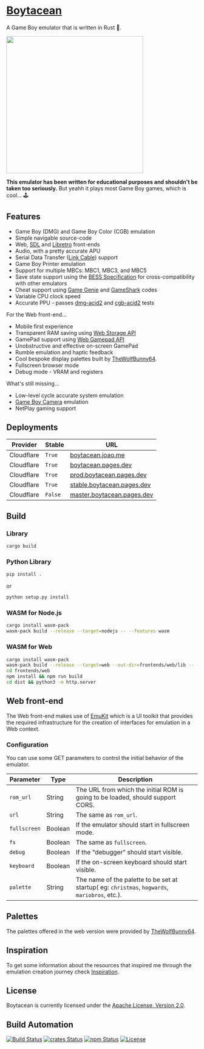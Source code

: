 # [Boytacean](https://boytacean.joao.me)

A Game Boy emulator that is written in Rust 🦀.

<a href="https://boytacean.joao.me" target="_blank"><img src="https://github.com/joamag/boytacean/raw/master/res/videos/002-mario.low.gif" width="360" /></a>

**This emulator has been written for educational purposes and shouldn't be taken too seriously.** But yeahh it plays most Game Boy games, which is cool... 🕹️

## Features

* Game Boy (DMG) and Game Boy Color (CGB) emulation
* Simple navigable source-code
* Web, [SDL](https://www.libsdl.org) and [Libretro](https://www.libretro.com) front-ends
* Audio, with a pretty accurate APU
* Serial Data Transfer ([Link Cable](https://en.wikipedia.org/wiki/Game_Link_Cable)) support
* Game Boy Printer emulation
* Support for multiple MBCs: MBC1, MBC3, and MBC5
* Save state support using the [BESS Specification](https://github.com/LIJI32/SameBoy/blob/master/BESS.md) for cross-compatibility with other emulators
* Cheat support using [Game Genie](https://en.wikipedia.org/wiki/Game_Genie) and [GameShark](https://pt.wikipedia.org/wiki/GameShark) codes
* Variable CPU clock speed
* Accurate PPU - passes [dmg-acid2](https://github.com/mattcurrie/dmg-acid2) and [cgb-acid2](https://github.com/mattcurrie/cgb-acid2) tests

For the Web front-end...

* Mobile first experience
* Transparent RAM saving using [Web Storage API](https://developer.mozilla.org/docs/Web/API/Window/localStorage)
* GamePad support using [Web Gamepad API](https://developer.mozilla.org/docs/Web/API/Gamepad_API)
* Unobstructive and effective on-screen GamePad
* Rumble emulation and haptic feedback
* Cool bespoke display palettes built by [TheWolfBunny64](https://www.deviantart.com/thewolfbunny).
* Fullscreen browser mode
* Debug mode - VRAM and registers

What's still missing...

* Low-level cycle accurate system emulation
* [Game Boy Camera](https://en.wikipedia.org/wiki/Game_Boy_Camera) emulation
* NetPlay gaming support

## Deployments

| Provider   | Stable  | URL                                                              |
| ---------- | ------- | ---------------------------------------------------------------- |
| Cloudflare | `True`  | [boytacean.joao.me](https://boytacean.joao.me)                   |
| Cloudflare | `True`  | [boytacean.pages.dev](https://boytacean.pages.dev)               |
| Cloudflare | `True`  | [prod.boytacean.pages.dev](https://prod.boytacean.pages.dev)     |
| Cloudflare | `True`  | [stable.boytacean.pages.dev](https://stable.boytacean.pages.dev) |
| Cloudflare | `False` | [master.boytacean.pages.dev](https://master.boytacean.pages.dev) |

## Build

### Library

```bash
cargo build
```

### Python Library

```bash
pip install .
```

or

```bash
python setup.py install
```

### WASM for Node.js

```bash
cargo install wasm-pack
wasm-pack build --release --target=nodejs -- --features wasm
```

### WASM for Web

```bash
cargo install wasm-pack
wasm-pack build --release --target=web --out-dir=frontends/web/lib -- --features wasm
cd frontends/web
npm install && npm run build
cd dist && python3 -m http.server
```

## Web front-end

The Web front-end makes use of [EmuKit](https://github.com/joamag/emukit) which is a UI toolkit that provides the required infrastructure for the creation
of interfaces for emulation in a Web context.

### Configuration

You can use some GET parameters to control the initial behavior of the emulator.

| Parameter    | Type    | Description                                                                                    |
| ------------ | ------- | ---------------------------------------------------------------------------------------------- |
| `rom_url`    | String  | The URL from which the initial ROM is going to be loaded, should support CORS.                 |
| `url`        | String  | The same as `rom_url`.                                                                         |
| `fullscreen` | Boolean | If the emulator should start in fullscreen mode.                                               |
| `fs`         | Boolean | The same as `fullscreen`.                                                                      |
| `debug`      | Boolean | If the "debugger" should start visible.                                                        |
| `keyboard`   | Boolean | If the on-screen keyboard should start visible.                                                |
| `palette`    | String  | The name of the palette to be set at startup( eg: `christmas`, `hogwards`, `mariobros`, etc.). |

## Palettes

The palettes offered in the web version were provided by [TheWolfBunny64](https://www.deviantart.com/thewolfbunny).

## Inspiration

To get some information about the resources that inspired me through the emulation creation journey check [Inspiration](doc/inspiration.md).

## License

Boytacean is currently licensed under the [Apache License, Version 2.0](http://www.apache.org/licenses/).

## Build Automation

[![Build Status](https://github.com/joamag/boytacean/workflows/Main%20Workflow/badge.svg)](https://github.com/joamag/boytacean/actions)
[![crates Status](https://img.shields.io/crates/v/boytacean)](https://crates.io/crates/boytacean)
[![npm Status](https://img.shields.io/npm/v/boytacean.svg)](https://www.npmjs.com/package/boytacean)
[![License](https://img.shields.io/badge/license-Apache%202.0-blue.svg)](https://www.apache.org/licenses/)
